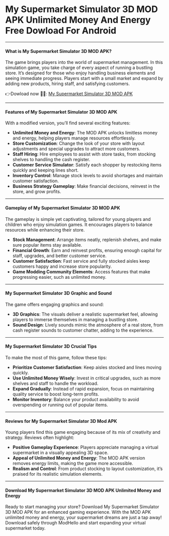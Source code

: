 # My Supermarket Simulator 3D MOD APK Unlimited Money And Energy Free Dowload For Android 

---

#### **What is My Supermarket Simulator 3D MOD APK?**

The game brings players into the world of supermarket management. In this simulation game, you take charge of every aspect of running a bustling store. It’s designed for those who enjoy handling business elements and seeing immediate progress. Players start with a small market and expand by adding new products, hiring staff, and satisfying customers.


👉Dowload now 🛒🛒: [My Supermarket Simulator 3D MOD APK](https://modhello.com/my-supermarket-simulator-3d/)

---

#### **Features of My Supermarket Simulator 3D MOD APK**

With a modified version, you’ll find several exciting features:

- **Unlimited Money and Energy**: The MOD APK unlocks limitless money and energy, helping players manage resources effortlessly.
- **Store Customization**: Change the look of your store with layout adjustments and special upgrades to attract more customers.
- **Staff Hiring**: Hire employees to assist with store tasks, from stocking shelves to handling the cash register.
- **Customer Service Simulator**: Satisfy each shopper by restocking items quickly and keeping lines short.
- **Inventory Control**: Manage stock levels to avoid shortages and maintain customer satisfaction.
- **Business Strategy Gameplay**: Make financial decisions, reinvest in the store, and grow profits.

---

#### **Gameplay of My Supermarket Simulator 3D MOD APK**

The gameplay is simple yet captivating, tailored for young players and children who enjoy simulation games. It encourages players to balance resources while enhancing their store.

- **Stock Management**: Arrange items neatly, replenish shelves, and make sure popular items stay available.
- **Financial Growth**: Earn and reinvest profits, ensuring enough capital for staff, upgrades, and better customer service.
- **Customer Satisfaction**: Fast service and fully stocked aisles keep customers happy and increase store popularity.
- **Game Modding Community Elements**: Access features that make progressing easier, such as unlimited money.

---

#### **My Supermarket Simulator 3D Graphic and Sound**

The game offers engaging graphics and sound:

- **3D Graphics**: The visuals deliver a realistic supermarket feel, allowing players to immerse themselves in managing a bustling store.
- **Sound Design**: Lively sounds mimic the atmosphere of a real store, from cash register sounds to customer chatter, adding to the experience.

---

#### **My Supermarket Simulator 3D Crucial Tips**

To make the most of this game, follow these tips:

- **Prioritize Customer Satisfaction**: Keep aisles stocked and lines moving quickly.
- **Use Unlimited Money Wisely**: Invest in critical upgrades, such as more shelves and staff to handle the workload.
- **Expand Gradually**: Instead of rapid expansion, focus on maintaining quality service to boost long-term profits.
- **Monitor Inventory**: Balance your product availability to avoid overspending or running out of popular items.

---

#### **Reviews for My Supermarket Simulator 3D Mod APK**

Young players find this game engaging because of its mix of creativity and strategy. Reviews often highlight:

- **Positive Gameplay Experience**: Players appreciate managing a virtual supermarket in a visually appealing 3D space.
- **Appeal of Unlimited Money and Energy**: The MOD APK version removes energy limits, making the game more accessible.
- **Realism and Control**: From product stocking to layout customization, it’s praised for its realistic simulation elements.

---

#### **Download My Supermarket Simulator 3D MOD APK Unlimited Money and Energy**

Ready to start managing your store? Download My Supermarket Simulator 3D MOD APK for an enhanced gaming experience. With the MOD APK unlimited money and energy, your supermarket dreams are just a tap away! Download safely through ModHello and start expanding your virtual supermarket today.

